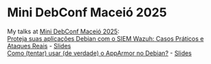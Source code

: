# Mini DebConf Maceió 2025
My talks at [Mini DebConf Maceió 2025](https://maceio.mini.debconf.org/):  
[Proteja suas aplicações Debian com o SIEM Wazuh: Casos Práticos e Ataques Reais](https://maceio.mini.debconf.org/talks/28-proteja-suas-aplicacoes-debian-com-o-siem-wazuh-casos-praticos-e-ataques-reais/) - [Slides](wazuh-debian-maceio-mini-debconf-2025.pdf)  
[Como (tentar) usar (de verdade) o AppArmor no Debian?](https://maceio.mini.debconf.org/talks/32-como-tentar-usar-de-verdade-o-apparmor-no-debian/) - [Slides](apparmor-debian-maceio-mini-debconf-2025.pdf)

